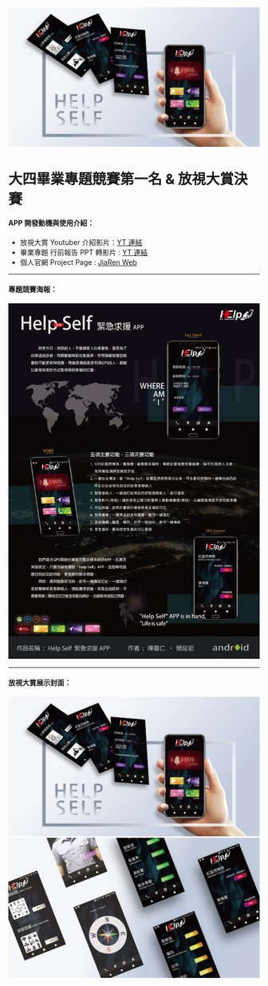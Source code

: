 ![](./Document/poster/Cover.jpg)
# 大四畢業專題競賽第一名 & 放視大賞決賽 

#### APP 開發動機與使用介紹：
* 放視大賞 Youtuber 介紹影片：[YT 連結](https://www.youtube.com/watch?v=84hba_xMHNs)
* 畢業專題 行前報告 PPT 轉影片 :  [YT 連結](https://www.youtube.com/watch?v=mcJriCNY6iM&t=28s)
* 個人官網 Project Page : [JiaRen Web](http://jiaren.ga/project.html)

<hr>

#### 專題競賽海報：
![](./Document/poster/Poster.jpg)

<hr>

#### 放視大賞展示封面：
![](./Document/poster/Cover.jpg)
![](./Document/poster/Inside.jpg)

